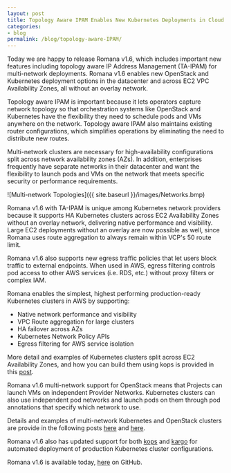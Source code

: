 ```yaml
---
layout: post
title: Topology Aware IPAM Enables New Kubernetes Deployments in Cloud and on Premises 
categories:
- blog
permalink: /blog/topology-aware-IPAM/
---
```


Today we are happy to release Romana v1.6, which includes important new features including topology aware IP Address Management (TA-IPAM) for multi-network deployments. Romana v1.6 enables new OpenStack and Kubernetes deployment options in the datacenter and across EC2 VPC Availability Zones, all without an overlay network.

Topology aware IPAM is important because it lets operators capture network topology so that orchestration systems like OpenStack and Kubernetes have the flexibility they need to schedule pods and VMs anywhere on the network. Topology aware IPAM also maintains existing router configurations, which simplifies operations by eliminating the need to distribute new routes. 

Multi-network clusters are necessary for high-availability configurations split across network availability zones (AZs). In addition, enterprises frequently have separate networks in their datacenter and want the flexibility to launch pods and VMs on the network that meets specific security or performance requirements.

![Multi-network Topologies]({{ site.baseurl }}/images/Networks.bmp)

Romana v1.6 with TA-IPAM is unique among Kubernetes network providers because it supports HA Kubernetes clusters across EC2 Availability Zones without an overlay network, delivering native performance and visibility. Large EC2 deployments without an overlay are now possible as well, since Romana uses route aggregation to always remain within VCP's 50 route limit. 

Romana v1.6 also supports new egress traffic policies that let users block traffic to external endpoints. When used in AWS, egress filtering controls pod access to other AWS services (i.e. RDS, etc.) without proxy filters or complex IAM. 

Romana enables the simplest, highest performing production-ready Kubernetes clusters in AWS by supporting:

* Native network performance and visibility
* VPC Route aggregation for large clusters 
* HA failover across AZs
* Kubernetes Network Policy APIs
* Egress filtering for AWS service isolation

More detail and examples of Kubernetes clusters split across EC2 Availability Zones, and how you can build them using kops is provided in this [post](/blog/multi-region-networks/). 

Romana v1.6 multi-network support for OpenStack means that Projects can launch VMs on independent Provider Networks. Kubernetes clusters can also use independent pod networks and launch pods on them through pod annotations that specify which network to use.

Details and examples of multi-network Kubernetes and OpenStack clusters are provide in the following posts [here](/blog/multi-region-networks/) and [here](/blog/multi-provider-networks/).

Romana v1.6 also has updated support for both [kops](https://github.com/kubernetes/kops) and [kargo]( https://github.com/kubernetes-incubator/kargo) for automated deployment of production Kubernetes cluster configurations.

Romana v1.6 is available today, [here](https://github.com/romana/romana) on GitHub. 
